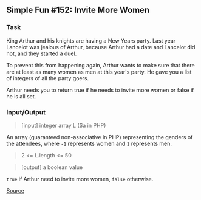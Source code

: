 ## Simple Fun #152: Invite More Women

### Task

King Arthur and his knights are having a New Years party. Last year Lancelot was jealous of Arthur, because Arthur had a date and Lancelot did not, and they started a duel.

To prevent this from happening again, Arthur wants to make sure that there are at least as many women as men at this year's party. He gave you a list of integers of all the party goers.

Arthur needs you to return true if he needs to invite more women or false if he is all set.

### Input/Output

> [input] integer array L ($a in PHP)

An array (guaranteed non-associative in PHP) representing the genders of the attendees, where `-1` represents women and `1` represents men.

> 2 <= L.length <= 50

> [output] a boolean value

`true` if Arthur need to invite more women, `false` otherwise.

[Source](https://www.codewars.com/kata/58acfe4ae0201e1708000075/train/python)